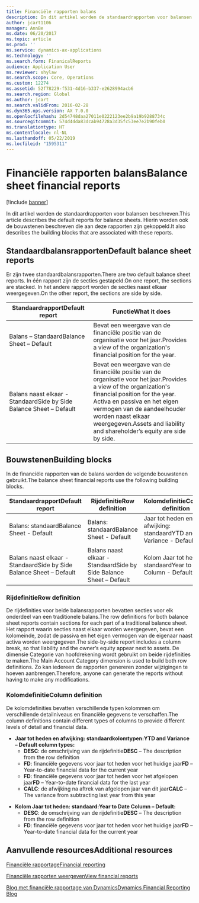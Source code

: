 ```yaml
---
title: Financiële rapporten balans
description: In dit artikel worden de standaardrapporten voor balansen beschreven. Hierin worden ook de bouwstenen beschreven die aan deze rapporten zijn gekoppeld.
author: jcart1106
manager: AnnBe
ms.date: 06/20/2017
ms.topic: article
ms.prod: ''
ms.service: dynamics-ax-applications
ms.technology: ''
ms.search.form: FinanicalReports
audience: Application User
ms.reviewer: shylaw
ms.search.scope: Core, Operations
ms.custom: 12274
ms.assetid: 52f78229-f531-4d16-b337-e2628994acb6
ms.search.region: Global
ms.author: jcart
ms.search.validFrom: 2016-02-28
ms.dyn365.ops.version: AX 7.0.0
ms.openlocfilehash: 2d54748daa27011e0222123ee2b9a19b9288734c
ms.sourcegitcommit: 574d4dda83dcab94728a3d35fc53ee7e2b90feb0
ms.translationtype: HT
ms.contentlocale: nl-NL
ms.lasthandoff: 05/22/2019
ms.locfileid: "1595311"
---
```

# <a name="balance-sheet-financial-reports"></a><span data-ttu-id="ce540-104">Financiële rapporten balans</span><span class="sxs-lookup"><span data-stu-id="ce540-104">Balance sheet financial reports</span></span>

[!include [banner](../includes/banner.md)]

<span data-ttu-id="ce540-105">In dit artikel worden de standaardrapporten voor balansen beschreven.</span><span class="sxs-lookup"><span data-stu-id="ce540-105">This article describes the default reports for balance sheets.</span></span> <span data-ttu-id="ce540-106">Hierin worden ook de bouwstenen beschreven die aan deze rapporten zijn gekoppeld.</span><span class="sxs-lookup"><span data-stu-id="ce540-106">It also describes the building blocks that are associated with these reports.</span></span> 

<a name="default-balance-sheet-reports"></a><span data-ttu-id="ce540-107">Standaardbalansrapporten</span><span class="sxs-lookup"><span data-stu-id="ce540-107">Default balance sheet reports</span></span>
-----------------------------

<span data-ttu-id="ce540-108">Er zijn twee standaardbalansrapporten.</span><span class="sxs-lookup"><span data-stu-id="ce540-108">There are two default balance sheet reports.</span></span> <span data-ttu-id="ce540-109">In één rapport zijn de secties gestapeld.</span><span class="sxs-lookup"><span data-stu-id="ce540-109">On one report, the sections are stacked.</span></span> <span data-ttu-id="ce540-110">In het andere rapport worden de secties naast elkaar weergegeven.</span><span class="sxs-lookup"><span data-stu-id="ce540-110">On the other report, the sections are side by side.</span></span>

| <span data-ttu-id="ce540-111">Standaardrapport</span><span class="sxs-lookup"><span data-stu-id="ce540-111">Default report</span></span>                       | <span data-ttu-id="ce540-112">Functie</span><span class="sxs-lookup"><span data-stu-id="ce540-112">What it does</span></span>                                                                                                                           |
|--------------------------------------|----------------------------------------------------------------------------------------------------------------------------------------|
| <span data-ttu-id="ce540-113">Balans – Standaard</span><span class="sxs-lookup"><span data-stu-id="ce540-113">Balance Sheet – Default</span></span>              | <span data-ttu-id="ce540-114">Bevat een weergave van de financiële positie van de organisatie voor het jaar.</span><span class="sxs-lookup"><span data-stu-id="ce540-114">Provides a view of the organization's financial position for the year.</span></span>                                                                 |
| <span data-ttu-id="ce540-115">Balans naast elkaar - Standaard</span><span class="sxs-lookup"><span data-stu-id="ce540-115">Side by Side Balance Sheet – Default</span></span> | <span data-ttu-id="ce540-116">Bevat een weergave van de financiële positie van de organisatie voor het jaar.</span><span class="sxs-lookup"><span data-stu-id="ce540-116">Provides a view of the organization's financial position for the year.</span></span> <span data-ttu-id="ce540-117">Activa en passiva en het eigen vermogen van de aandeelhouder worden naast elkaar weergegeven.</span><span class="sxs-lookup"><span data-stu-id="ce540-117">Assets and liability and shareholder’s equity are side by side.</span></span> |

## <a name="building-blocks"></a><span data-ttu-id="ce540-118">Bouwstenen</span><span class="sxs-lookup"><span data-stu-id="ce540-118">Building blocks</span></span>
<span data-ttu-id="ce540-119">In de financiële rapporten van de balans worden de volgende bouwstenen gebruikt.</span><span class="sxs-lookup"><span data-stu-id="ce540-119">The balance sheet financial reports use the following building blocks.</span></span>

| <span data-ttu-id="ce540-120">Standaardrapport</span><span class="sxs-lookup"><span data-stu-id="ce540-120">Default report</span></span>                       | <span data-ttu-id="ce540-121">Rijdefinitie</span><span class="sxs-lookup"><span data-stu-id="ce540-121">Row definition</span></span>                       | <span data-ttu-id="ce540-122">Kolomdefinitie</span><span class="sxs-lookup"><span data-stu-id="ce540-122">Column definition</span></span>             |
|--------------------------------------|--------------------------------------|-------------------------------|
| <span data-ttu-id="ce540-123">Balans: standaard</span><span class="sxs-lookup"><span data-stu-id="ce540-123">Balance Sheet - Default</span></span>              | <span data-ttu-id="ce540-124">Balans: standaard</span><span class="sxs-lookup"><span data-stu-id="ce540-124">Balance Sheet - Default</span></span>              | <span data-ttu-id="ce540-125">Jaar tot heden en afwijking: standaard</span><span class="sxs-lookup"><span data-stu-id="ce540-125">YTD and Variance - Default</span></span>    |
| <span data-ttu-id="ce540-126">Balans naast elkaar - Standaard</span><span class="sxs-lookup"><span data-stu-id="ce540-126">Side by Side Balance Sheet – Default</span></span> | <span data-ttu-id="ce540-127">Balans naast elkaar - Standaard</span><span class="sxs-lookup"><span data-stu-id="ce540-127">Side by Side Balance Sheet – Default</span></span> | <span data-ttu-id="ce540-128">Kolom Jaar tot heden: standaard</span><span class="sxs-lookup"><span data-stu-id="ce540-128">Year to Date Column - Default</span></span> |

### <a name="row-definition"></a><span data-ttu-id="ce540-129">Rijdefinitie</span><span class="sxs-lookup"><span data-stu-id="ce540-129">Row definition</span></span>

<span data-ttu-id="ce540-130">De rijdefinities voor beide balansrapporten bevatten secties voor elk onderdeel van een traditionele balans.</span><span class="sxs-lookup"><span data-stu-id="ce540-130">The row definitions for both balance sheet reports contain sections for each part of a traditional balance sheet.</span></span> <span data-ttu-id="ce540-131">Het rapport waarin secties naast elkaar worden weergegeven, bevat een kolomeinde, zodat de passiva en het eigen vermogen van de eigenaar naast activa worden weergegeven.</span><span class="sxs-lookup"><span data-stu-id="ce540-131">The side-by-side report includes a column break, so that liability and the owner’s equity appear next to assets.</span></span> <span data-ttu-id="ce540-132">De dimensie Categorie van hoofdrekening wordt gebruikt om beide rijdefinities te maken.</span><span class="sxs-lookup"><span data-stu-id="ce540-132">The Main Account Category dimension is used to build both row definitions.</span></span> <span data-ttu-id="ce540-133">Zo kan iedereen de rapporten genereren zonder wijzigingen te hoeven aanbrengen.</span><span class="sxs-lookup"><span data-stu-id="ce540-133">Therefore, anyone can generate the reports without having to make any modifications.</span></span>

### <a name="column-definition"></a><span data-ttu-id="ce540-134">Kolomdefinitie</span><span class="sxs-lookup"><span data-stu-id="ce540-134">Column definition</span></span>

<span data-ttu-id="ce540-135">De kolomdefinities bevatten verschillende typen kolommen om verschillende detailniveaus en financiële gegevens te verschaffen.</span><span class="sxs-lookup"><span data-stu-id="ce540-135">The column definitions contain different types of columns to provide different levels of detail and financial data.</span></span>

-   <span data-ttu-id="ce540-136">**Jaar tot heden en afwijking: standaardkolomtypen:**</span><span class="sxs-lookup"><span data-stu-id="ce540-136">**YTD and Variance – Default column types:**</span></span>
    -   <span data-ttu-id="ce540-137">**DESC**: de omschrijving van de rijdefinitie</span><span class="sxs-lookup"><span data-stu-id="ce540-137">**DESC** – The description from the row definition</span></span>
    -   <span data-ttu-id="ce540-138">**FD**: financiële gegevens voor jaar tot heden voor het huidige jaar</span><span class="sxs-lookup"><span data-stu-id="ce540-138">**FD** – Year-to-date financial data for the current year</span></span>
    -   <span data-ttu-id="ce540-139">**FD**: financiële gegevens voor jaar tot heden voor het afgelopen jaar</span><span class="sxs-lookup"><span data-stu-id="ce540-139">**FD** – Year-to-date financial data for the last year</span></span>
    -   <span data-ttu-id="ce540-140">**CALC**: de afwijking na aftrek van afgelopen jaar van dit jaar</span><span class="sxs-lookup"><span data-stu-id="ce540-140">**CALC** – The variance from subtracting last year from this year</span></span>

<!-- -->

-   <span data-ttu-id="ce540-141">**Kolom Jaar tot heden: standaard:**</span><span class="sxs-lookup"><span data-stu-id="ce540-141">**Year to Date Column – Default:**</span></span>
    -   <span data-ttu-id="ce540-142">**DESC**: de omschrijving van de rijdefinitie</span><span class="sxs-lookup"><span data-stu-id="ce540-142">**DESC** – The description from the row definition</span></span>
    -   <span data-ttu-id="ce540-143">**FD**: financiële gegevens voor jaar tot heden voor het huidige jaar</span><span class="sxs-lookup"><span data-stu-id="ce540-143">**FD** – Year-to-date financial data for the current year</span></span>



<a name="additional-resources"></a><span data-ttu-id="ce540-144">Aanvullende resources</span><span class="sxs-lookup"><span data-stu-id="ce540-144">Additional resources</span></span>
--------

[<span data-ttu-id="ce540-145">Financiële rapportage</span><span class="sxs-lookup"><span data-stu-id="ce540-145">Financial reporting</span></span>](financial-reporting-getting-started.md)

[<span data-ttu-id="ce540-146">Financiële rapporten weergeven</span><span class="sxs-lookup"><span data-stu-id="ce540-146">View financial reports</span></span>](view-financial-reports.md)

[<span data-ttu-id="ce540-147">Blog met financiële rapportage van Dynamics</span><span class="sxs-lookup"><span data-stu-id="ce540-147">Dynamics Financial Reporting Blog</span></span>](https://blogs.msdn.com/b/dynamics_financial_reporting/)



